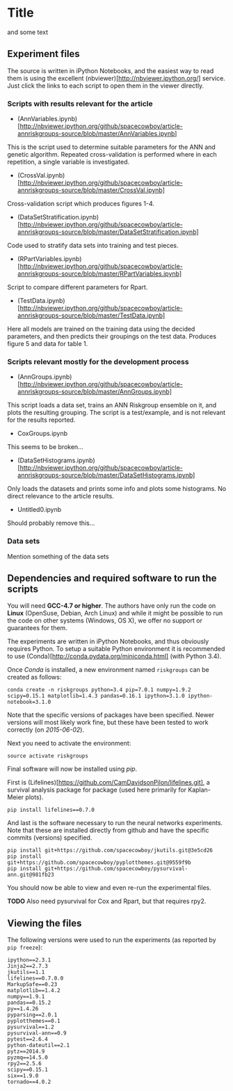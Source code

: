 # Title

and some text

## Experiment files

The source is written in iPython Notebooks, and the easiest way to
read them is using the excellent
(nbviewer)[http://nbviewer.ipython.org/] service. Just click the links
to each script to open them in the viewer directly.

### Scripts with results relevant for the article

- (AnnVariables.ipynb)[http://nbviewer.ipython.org/github/spacecowboy/article-annriskgroups-source/blob/master/AnnVariables.ipynb]

This is the script used to determine suitable parameters for the ANN
and genetic algorithm. Repeated cross-validation is performed where in
each repetition, a single variable is investigated.

- (CrossVal.ipynb)[http://nbviewer.ipython.org/github/spacecowboy/article-annriskgroups-source/blob/master/CrossVal.ipynb]

Cross-validation script which produces figures 1-4.

- (DataSetStratification.ipynb)[http://nbviewer.ipython.org/github/spacecowboy/article-annriskgroups-source/blob/master/DataSetStratification.ipynb]

Code used to stratify data sets into training and test pieces.

- (RPartVariables.ipynb)[http://nbviewer.ipython.org/github/spacecowboy/article-annriskgroups-source/blob/master/RPartVariables.ipynb]

Script to compare different parameters for Rpart.

- (TestData.ipynb)[http://nbviewer.ipython.org/github/spacecowboy/article-annriskgroups-source/blob/master/TestData.ipynb]

Here all models are trained on the training data using the decided
parameters, and then predicts their groupings on the test
data. Produces figure 5 and data for table 1.

### Scripts relevant mostly for the development process

- (AnnGroups.ipynb)[http://nbviewer.ipython.org/github/spacecowboy/article-annriskgroups-source/blob/master/AnnGroups.ipynb]

This script loads a data set, trains an ANN Riskgroup ensemble on it,
and plots the resulting grouping. The script is a test/example, and is
not relevant for the results reported.

- CoxGroups.ipynb

This seems to be broken...

- (DataSetHistograms.ipynb)[http://nbviewer.ipython.org/github/spacecowboy/article-annriskgroups-source/blob/master/DataSetHistograms.ipynb]

Only loads the datasets and prints some info and plots some
histograms. No direct relevance to the article results.

- Untitled0.ipynb

Should probably remove this...

### Data sets

Mention something of the data sets

## Dependencies and required software to run the scripts

You will need **GCC-4.7 or higher**. The authors have only run the
code on **Linux** (OpenSuse, Debian, Arch Linux) and while it might be
possible to run the code on other systems (Windows, OS X), we offer no
support or guarantees for them.

The experiments are written in iPython Notebooks, and thus obviously
requires Python. To setup a suitable Python environment it is recommended
to use (Conda)[http://conda.pydata.org/miniconda.html] (with Python 3.4).

Once *Conda* is installed, a new environment named `riskgroups` can be
created as follows:

```
conda create -n riskgroups python=3.4 pip=7.0.1 numpy=1.9.2 scipy=0.15.1 matplotlib=1.4.3 pandas=0.16.1 ipython=3.1.0 ipython-notebook=3.1.0
```

Note that the specific versions of packages have been specified. Newer
versions will most likely work fine, but these have been tested to
work correctly (on *2015-06-02*).

Next you need to activate the environment:

```
source activate riskgroups
```

Final software will now be installed using *pip*.

First is
(Lifelines)[https://github.com/CamDavidsonPilon/lifelines.git], a
survival analysis package for package (used here primarily for
Kaplan-Meier plots).

```
pip install lifelines==0.7.0
```

And last is the software necessary to run the neural networks
experiments. Note that these are installed directly from github and
have the specific commits (versions) specified.

```
pip install git+https://github.com/spacecowboy/jkutils.git@3e5cd26
pip install git+https://github.com/spacecowboy/pyplotthemes.git@9559f9b
pip install git+https://github.com/spacecowboy/pysurvival-ann.git@981fb23
```

You should now be able to view and even re-run the experimental files.

**TODO** Also need pysurvival for Cox and Rpart, but that requires rpy2.

## Viewing the files

The following versions were used to run the experiments (as reported
by `pip freeze`):

```
ipython==2.3.1
Jinja2==2.7.3
jkutils==1.1
lifelines==0.7.0.0
MarkupSafe==0.23
matplotlib==1.4.2
numpy==1.9.1
pandas==0.15.2
py==1.4.26
pyparsing==2.0.1
pyplotthemes==0.1
pysurvival==1.2
pysurvival-ann==0.9
pytest==2.6.4
python-dateutil==2.1
pytz==2014.9
pyzmq==14.5.0
rpy2==2.5.6
scipy==0.15.1
six==1.9.0
tornado==4.0.2
```
